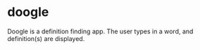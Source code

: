 doogle
======

Doogle is a definition finding app. The user types in a word, and definition(s) are displayed.

